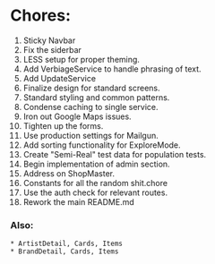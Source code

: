 # Chores:

  1. Sticky Navbar
  2. Fix the siderbar
  3. LESS setup for proper theming.
  4. Add VerbiageService to handle phrasing of text.
  5. Add UpdateService
  6. Finalize design for standard screens.
  7. Standard styling and common patterns.
  8. Condense caching to single service.
  9. Iron out Google Maps issues.
  10. Tighten up the forms.
  11. Use production settings for Mailgun.
  12. Add sorting functionality for ExploreMode.
  13. Create "Semi-Real" test data for population tests.
  14. Begin implementation of admin section.
  15. Address on ShopMaster.
  16. Constants for all the random shit.chore
  17. Use the auth check for relevant routes.
  18. Rework the main README.md

  ### Also:
    * ArtistDetail, Cards, Items
    * BrandDetail, Cards, Items